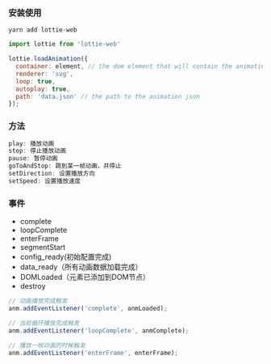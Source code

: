 ### 安装使用

`yarn add lottie-web`

```js
import lottie from 'lottie-web'

lottie.loadAnimation({
  container: element, // the dom element that will contain the animation
  renderer: 'svg',
  loop: true,
  autoplay: true,
  path: 'data.json' // the path to the animation json
});
```

### 方法

```js
play: 播放动画
stop: 停止播放动画
pause: 暂停动画
goToAndStop: 跳到某一帧动画，并停止
setDirection: 设置播放方向
setSpeed: 设置播放速度
```

### 事件

- complete
- loopComplete
- enterFrame
- segmentStart
- config_ready(初始配置完成)
- data_ready（所有动画数据加载完成）
- DOMLoaded（元素已添加到DOM节点）
- destroy

```js
// 动画播放完成触发
anm.addEventListener('complete', anmLoaded);

// 当前循环播放完成触发 
anm.addEventListener('loopComplete', anmComplete);

// 播放一帧动画的时候触发 
anm.addEventListener('enterFrame', enterFrame);
```

